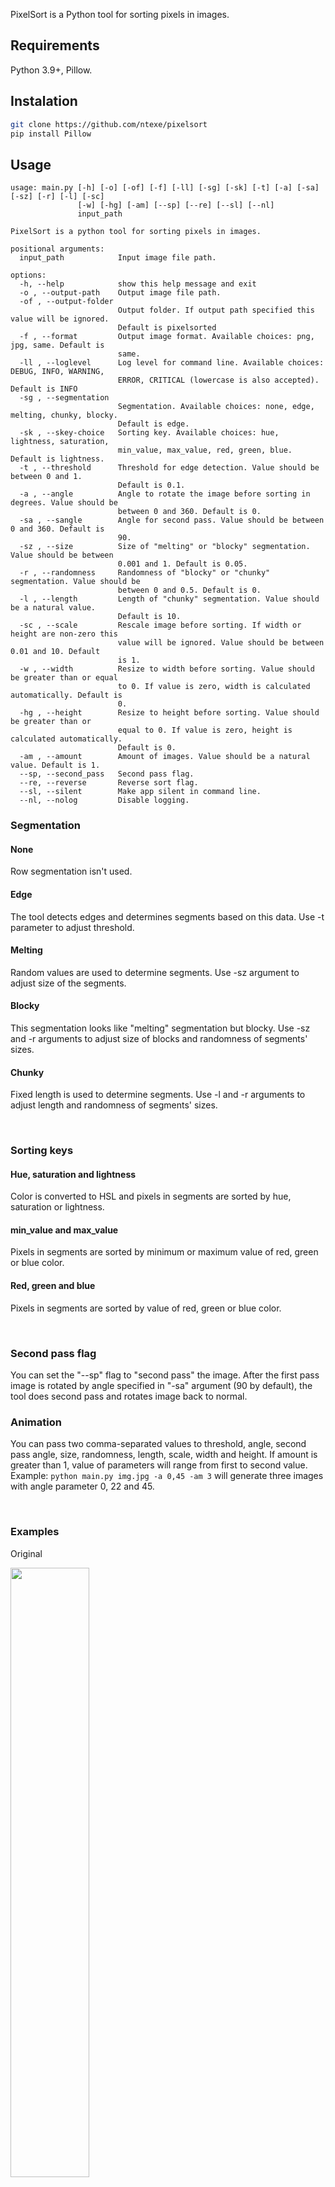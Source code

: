 PixelSort is a Python tool for sorting pixels in images.

## Requirements
Python 3.9+, Pillow.

## Instalation
```bash
git clone https://github.com/ntexe/pixelsort
pip install Pillow
```

## Usage
```
usage: main.py [-h] [-o] [-of] [-f] [-ll] [-sg] [-sk] [-t] [-a] [-sa] [-sz] [-r] [-l] [-sc]
               [-w] [-hg] [-am] [--sp] [--re] [--sl] [--nl]
               input_path

PixelSort is a python tool for sorting pixels in images.

positional arguments:
  input_path            Input image file path.

options:
  -h, --help            show this help message and exit
  -o , --output-path    Output image file path.
  -of , --output-folder
                        Output folder. If output path specified this value will be ignored.
                        Default is pixelsorted
  -f , --format         Output image format. Available choices: png, jpg, same. Default is
                        same.
  -ll , --loglevel      Log level for command line. Available choices: DEBUG, INFO, WARNING,
                        ERROR, CRITICAL (lowercase is also accepted). Default is INFO
  -sg , --segmentation
                        Segmentation. Available choices: none, edge, melting, chunky, blocky.
                        Default is edge.
  -sk , --skey-choice   Sorting key. Available choices: hue, lightness, saturation,
                        min_value, max_value, red, green, blue. Default is lightness.
  -t , --threshold      Threshold for edge detection. Value should be between 0 and 1.
                        Default is 0.1.
  -a , --angle          Angle to rotate the image before sorting in degrees. Value should be
                        between 0 and 360. Default is 0.
  -sa , --sangle        Angle for second pass. Value should be between 0 and 360. Default is
                        90.
  -sz , --size          Size of "melting" or "blocky" segmentation. Value should be between
                        0.001 and 1. Default is 0.05.
  -r , --randomness     Randomness of "blocky" or "chunky" segmentation. Value should be
                        between 0 and 0.5. Default is 0.
  -l , --length         Length of "chunky" segmentation. Value should be a natural value.
                        Default is 10.
  -sc , --scale         Rescale image before sorting. If width or height are non-zero this
                        value will be ignored. Value should be between 0.01 and 10. Default
                        is 1.
  -w , --width          Resize to width before sorting. Value should be greater than or equal
                        to 0. If value is zero, width is calculated automatically. Default is
                        0.
  -hg , --height        Resize to height before sorting. Value should be greater than or
                        equal to 0. If value is zero, height is calculated automatically.
                        Default is 0.
  -am , --amount        Amount of images. Value should be a natural value. Default is 1.
  --sp, --second_pass   Second pass flag.
  --re, --reverse       Reverse sort flag.
  --sl, --silent        Make app silent in command line.
  --nl, --nolog         Disable logging.
```

### Segmentation
#### None
Row segmentation isn't used.
#### Edge
The tool detects edges and determines segments based on this data. Use -t parameter to adjust threshold.
#### Melting
Random values are used to determine segments. Use -sz argument to adjust size of the segments.
#### Blocky
This segmentation looks like "melting" segmentation but blocky. Use -sz and -r arguments to adjust size of blocks and randomness of segments' sizes.
#### Chunky
Fixed length is used to determine segments. Use -l and -r arguments to adjust length and randomness of segments' sizes.

<br>

### Sorting keys
#### Hue, saturation and lightness
Color is converted to HSL and pixels in segments are sorted by hue, saturation or lightness.
#### min_value and max_value
Pixels in segments are sorted by minimum or maximum value of red, green or blue color.
#### Red, green and blue
Pixels in segments are sorted by value of red, green or blue color.

<br>

### Second pass flag
You can set the "--sp" flag to "second pass" the image. After the first pass image is rotated by angle specified in "-sa" argument (90 by default), the tool does second pass and rotates image back to normal.

### Animation
You can pass two comma-separated values to threshold, angle, second pass angle, size, randomness, length, scale, width and height. If amount is greater than 1, value of parameters will range from first to second value.
Example: `python main.py img.jpg -a 0,45 -am 3` will generate three images with angle parameter 0, 22 and 45.

<br>

### Examples
Original

<img src="https://raw.githubusercontent.com/ntexe/pixelsort/main/examples/img.jpg" width=50%>

`python main.py img.jpg`

<img src="https://raw.githubusercontent.com/ntexe/pixelsort/main/examples/img_0001.jpg" width=50%>

`python main.py img.jpg -a 45`

<img src="https://raw.githubusercontent.com/ntexe/pixelsort/main/examples/img_a45_0001.jpg" width=50%>

`python main.py img.jpg -sg none`

<img src="https://raw.githubusercontent.com/ntexe/pixelsort/main/examples/img_sg_none_0001.jpg" width=50%>

`python main.py img.jpg -sg none -a 45`

<img src="https://raw.githubusercontent.com/ntexe/pixelsort/main/examples/img_sg_none_a45_0001.jpg" width=50%>

`python main.py img.jpg -sg melting`

<img src="https://raw.githubusercontent.com/ntexe/pixelsort/main/examples/img_sg_melting_0001.jpg" width=50%>

`python main.py img.jpg -sg melting -a 45`

<img src="https://raw.githubusercontent.com/ntexe/pixelsort/main/examples/img_sg_melting_a45_0001.jpg" width=50%>

`python main.py img.jpg -sg chunky -l 93`

<img src="https://raw.githubusercontent.com/ntexe/pixelsort/main/examples/img_sg_chunky_l93_0001.jpg" width=50%>

`python main.py img.jpg -sg chunky -l 93 --sp`

<img src="https://raw.githubusercontent.com/ntexe/pixelsort/main/examples/img_sg_chunky_l93_sp_0001.jpg" width=50%>

`python main.py img.jpg -sg chunky -l 31 --sp`

<img src="https://raw.githubusercontent.com/ntexe/pixelsort/main/examples/img_sg_chunky_l31_sp_0001.jpg" width=50%>

`python main.py img.jpg -sg blocky -r 0.1`

<img src="https://raw.githubusercontent.com/ntexe/pixelsort/main/examples/img_sg_blocky_r0.100_0001.jpg" width=50%>

`python main.py img.jpg -sg blocky -a 45 -r 0.1`

<img src="https://raw.githubusercontent.com/ntexe/pixelsort/main/examples/img_sg_blocky_a45_r0.100_0001.jpg" width=50%>

<br>

Tested on:
- Windows 10 22H2 Python 3.11.9 (x64)
- Android 12 Termux Python 3.11.9 (arm64)
